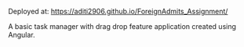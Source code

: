 Deployed at: https://aditi2906.github.io/ForeignAdmits_Assignment/

A basic task manager with drag drop feature application created using Angular.

